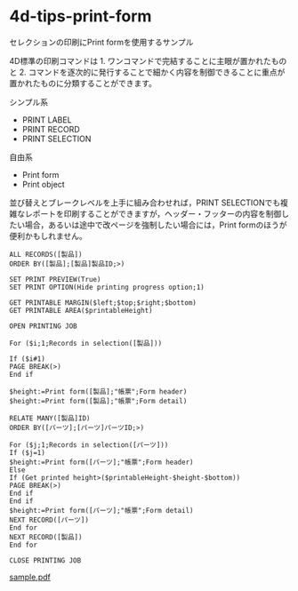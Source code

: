 # 4d-tips-print-form
セレクションの印刷にPrint formを使用するサンプル

4D標準の印刷コマンドは 1. ワンコマンドで完結することに主眼が置かれたものと 2. コマンドを逐次的に発行することで細かく内容を制御できることに重点が置かれたものに分類することができます。

シンプル系

* PRINT LABEL
* PRINT RECORD
* PRINT SELECTION

自由系

* Print form
* Print object

並び替えとブレークレベルを上手に組み合わせれば，PRINT SELECTIONでも複雑なレポートを印刷することができますが，ヘッダー・フッターの内容を制御したい場合，あるいは途中で改ページを強制したい場合には，Print formのほうが便利かもしれません。

```
ALL RECORDS([製品])
ORDER BY([製品];[製品]製品ID;>)

SET PRINT PREVIEW(True)
SET PRINT OPTION(Hide printing progress option;1)

GET PRINTABLE MARGIN($left;$top;$right;$bottom)
GET PRINTABLE AREA($printableHeight)

OPEN PRINTING JOB

For ($i;1;Records in selection([製品]))

If ($i#1)
PAGE BREAK(>)
End if 

$height:=Print form([製品];"帳票";Form header)
$height:=Print form([製品];"帳票";Form detail)

RELATE MANY([製品]ID)
ORDER BY([パーツ];[パーツ]パーツID;>)

For ($j;1;Records in selection([パーツ]))
If ($j=1)
$height:=Print form([パーツ];"帳票";Form header)
Else 
If (Get printed height>($printableHeight-$height-$bottom))
PAGE BREAK(>)
End if 
End if 
$height:=Print form([パーツ];"帳票";Form detail)
NEXT RECORD([パーツ])
End for 
NEXT RECORD([製品])
End for 

CLOSE PRINTING JOB
```

[sample.pdf](https://github.com/4D-JP/4d-tips-print-form/blob/master/sample.pdf)

